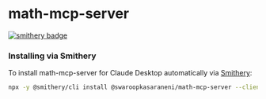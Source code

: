 # math-mcp-server

[![smithery badge](https://smithery.ai/badge/@swaroopkasaraneni/math-mcp-server)](https://smithery.ai/server/@swaroopkasaraneni/math-mcp-server)

### Installing via Smithery

To install math-mcp-server for Claude Desktop automatically via [Smithery](https://smithery.ai/server/@swaroopkasaraneni/math-mcp-server):

```bash
npx -y @smithery/cli install @swaroopkasaraneni/math-mcp-server --client claude
```
